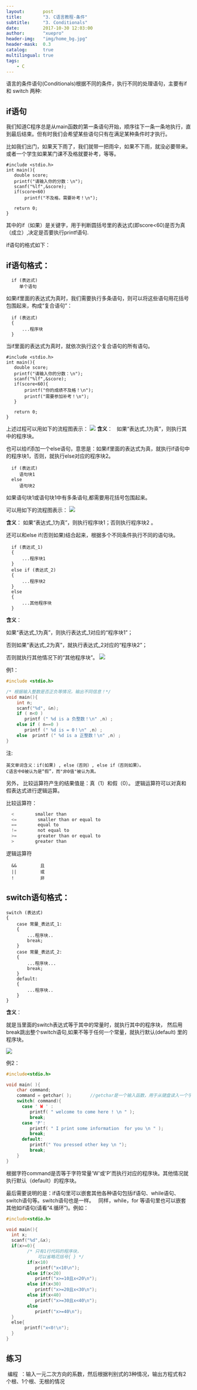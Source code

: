 ```yaml
---
layout:       post
title:        "3. C语言教程-条件"
subtitle:     "3. Conditionals"
date:         2017-10-30 12:03:00
author:       "xuepro"
header-img:   "img/home_bg.jpg"
header-mask:  0.3
catalog:      true
multilingual: true
tags:
    - C
---
```


语言的条件语句(Conditionals)根据不同的条件，执行不同的处理语句，主要有if 和 switch 两种:

## if语句
我们知道C程序总是从main函数的第一条语句开始，顺序往下一条一条地执行，直到最后结束。但有时我们会希望某些语句只有在满足某种条件时才执行。

比如我们出门，如果天下雨了，我们就带一把雨伞，如果不下雨，就没必要带来。或者一个学生如果某门课不及格就要补考，等等。
```
#include <stdio.h>
int main(){
   double score;
   printf("请输入你的分数：\n");
   scanf("%lf",&score);
   if(score<60)
       printf("不及格，需要补考！\n");
   
   return 0;   
}
```

其中的if（如果）是关键字，用于判断圆括号里的表达式(即score<60)是否为真（成立）,决定是否要执行printf语句.

if语句的格式如下：
## if语句格式：
```
  if (表达式) 
     单个语句
```
如果if里面的表达式为真时，我们需要执行多条语句，则可以将这些语句用花括号包围起来，构成“复合语句”：
```
  if (表达式) 
  {
      ...程序块
  }
```
当if里面的表达式为真时，就依次执行这个复合语句的所有语句。

```
#include <stdio.h>
int main(){
   double score;
   printf("请输入你的分数：\n");
   scanf("%lf",&score);
   if(score<60){
       printf("你的成绩不及格！\n");
       printf("需要参加补考！\n");
   }
   
   return 0;   
}
```
上述过程可以用如下的流程图表示：
![](https://www.ntu.edu.sg/home/ehchua/programming/java/images/Flowchart_IfThen.png)
**含义**：   如果“表达式_1为真”，则执行其中的程序块。



也可以给if添加一个else语句，意思是：如果if里面的表达式为真，就执行if语句中的程序块1，否则，就执行else对应的程序块2。

```
  if (表达式) 
     语句块1
  else 
     语句块2
```
如果语句块1或语句块1中有多条语句,都需要用花括号包围起来。

可以用如下的流程图表示：
![](https://www.ntu.edu.sg/home/ehchua/programming/java/images/Flowchart_IfElse.png)

**含义**：  如果“表达式_1为真”，则执行程序块1；否则执行程序块2 。 

还可以和else if(否则如果)结合起来，根据多个不同条件执行不同的语句块。

```
  if (表达式_1) 
  {
      ...程序块1
  }
  else if (表达式_2)
  {
      ...程序块2
  }
  else
  {
      ...其他程序块
  }
```

**含义**：

如果“表达式_1为真”，则执行表达式_1对应的“程序块1”；

否则如果“表达式_2为真”，就执行表达式_2对应的“程序块2”；

否则就执行其他情况下的“其他程序块”。
![](https://www.ntu.edu.sg/home/ehchua/programming/java/images/Flowchart_NestedIf.png)

例1： 
```c
#include <stdio.h>         

/* 根据输入整数是否正负等情况，输出不同信息！*/
void main(){
    int n;
    scanf("%d", &n);
    if ( n<0 ) 
       printf (" %d is a 负整数！\n" ,n) ;
    else if ( n==0 )
       printf (" %d is = 0！\n" ,n) ;
    else  printf (" %d is a 正整数！\n" ,n) ;
}
```

注:
```
英文单词含义：if(如果) , else（否则）, else if（否则如果）。
C语言中0被认为是“假”，而"非0值"被认为真。
```
另外，
比较运算符产生的结果值是：真（1）和假（0）。
逻辑运算符可以对真和假表达式进行逻辑运算。

比较运算符：
```c
  <        smaller than
  <=        smaller than or equal to
  ==        equal to
  !=        not equal to
  >=        greater than or equal to
  >        greater than
```

逻辑运算符
```
  &&         且
  ||         或  
  !          非
```

##  switch语句格式：
```
switch (表达式)
{
    case 常量_表达式_1:
    {
        ...程序块..
        break;
    }
    case 常量_表达式_2:
    {
        ...程序块...
        break;
    }
    default:
    {
        ...程序块..
    }
}
```

**含义**：
      
就是当里面的switch表达式等于其中的常量时，就执行其中的程序块，
然后用break跳出整个switch语句,如果不等于任何一个常量，就执行默认(default)
里的程序块。

![](https://www.ntu.edu.sg/home/ehchua/programming/java/images/Flowchart_SwitchCase.png)

例2：

```c
#include<stdio.h>

void main( ){
    char command;          
    command = getchar( );       //getchar是一个输入函数，用于从键盘读入一个字符 
    switch( command){
      case ' W ' : 
         printf( " welcome to come here ! \n " ); 
         break;
      case 'P':
         printf( " I print some information  for you \n " ); 
         break;
      default:
         printf(" You pressed other key \n ");
         break;
    }               
}      
```
根据字符command是否等于字符常量'W'或'P'而执行对应的程序块。其他情况就执行默认（default）的程序块。

最后需要说明的是：if语句里可以嵌套其他各种语句包括if语句、while语句、switch语句等。switch语句也是一样。
    同样，while，for 等语句里也可以嵌套其他如if语句(请看“4.循环”)。例如：
    
```c
#include<stdio.h>

void main(){
  int x; 
  scanf("%d",&x);
  if(x>=0){
        /* 只有1行代码的程序块，
            可以省略花括号{ } */
        if(x<10)            
           printf("x<10\n");       
        else if(x<20)
           printf("x>=10且x<20\n"); 
        else if(x<30)
           printf("x>=20且x<30\n");
        else if(x<40)
           printf("x>=30且x<40\n");  
        else 
           printf("x>=40\n");  
  }
  else{
       printf("x<0!\n");
  }
}
```

## 练习
  
  编程  ：输入一元二次方向的系数，然后根据判别式的3种情况，输出方程式有2个根、1个根、无根的情况
